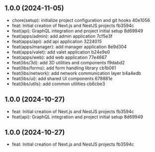 ## 1.0.0 (2024-11-05)

* chore(setup): initialize project configuration and git hooks 40e1056
* feat: Initial creation of Next.js and NestJS projects fb3594c
* feat(api): GraphQL integration and project initial setup 8d69949
* feat(apps/admin): add admin application 7cf5e3f
* feat(apps/api): add api application 3224015
* feat(apps/manager): add manager application 8e9d304
* feat(apps/valet): add valet application b24e9e0
* feat(apps/web): add web application 77e4667
* feat(libs/3d): add 3D utilities and components f9dabd2
* feat(libs/forms): add form handling library cb1b061
* feat(libs/network): add network communication layer b4a4edb
* feat(libs/ui): add shared UI components 678881e
* feat(libs/utils): add common utilities cb6cbe3



## 1.0.0 (2024-10-27)

* feat: Initial creation of Next.js and NestJS projects fb3594c
* feat(api): GraphQL integration and project initial setup 8d69949



## 1.0.0 (2024-10-27)

* feat: Initial creation of Next.js and NestJS projects fb3594c



